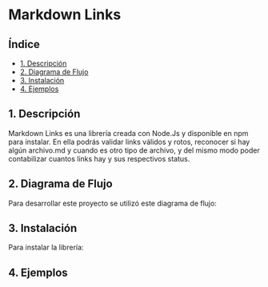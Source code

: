 # Markdown Links

## Índice

* [1. Descripción](#1-Descripción)
* [2. Diagrama de Flujo](#2-Diagrama-de-flujo)
* [3. Instalación](#3-Instalación)
* [4. Ejemplos](#4-Ejemplos)


## 1. Descripción

Markdown Links es una librería creada con Node.Js y disponible en npm para instalar. En ella podrás validar links válidos y rotos, reconocer si hay algún archivo.md y cuando es otro tipo de archivo, y del mismo modo poder contabilizar cuantos links hay y sus respectivos status. 

## 2. Diagrama de Flujo

Para desarrollar este proyecto se utilizó este diagrama de flujo: 

[](diagrama-de-flujo.png)

## 3. Instalación

Para instalar la librería:

[](npm-published.png)
[](npm-install.png)

## 4. Ejemplos

[](example1.png)
[](example2.png)
[](example3.png)
[](example4.png)
[](example5.png)